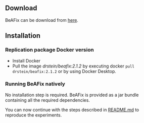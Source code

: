 ## Download
BeAFix can be download from [here](https://sites.google.com/view/beafixevaluation/beafix).

## Installation

### Replication package Docker version
* Install Docker
* Pull the image *drstein/beafix:2.1.2* by executing docker `pull drstein/beafix:2.1.2` or by using Docker Desktop.

### Running BeAFix natively
No installation step is required. BeAFix is provided as a jar bundle containing all the required dependencies.


You can now continue with the steps described in [README.md](README.md) to reproduce the experiments.
